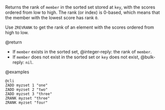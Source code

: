 Returns the rank of `member` in the sorted set stored at `key`, with the scores
ordered from low to high. The rank (or index) is 0-based, which means that the
member with the lowest score has rank `0`.

Use `ZREVRANK` to get the rank of an element with the scores ordered from high
to low.

@return

* If `member` exists in the sorted set, @integer-reply: the rank of `member`.
* If `member` does not exist in the sorted set or `key` does not exist,
@bulk-reply: `nil`.

@examples

    @cli
    ZADD myzset 1 "one"
    ZADD myzset 2 "two"
    ZADD myzset 3 "three"
    ZRANK myzset "three"
    ZRANK myzset "four"

